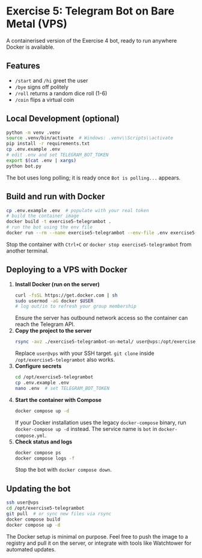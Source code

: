# Exercise 5: Telegram Bot on Bare Metal (VPS)

A containerised version of the Exercise 4 bot, ready to run anywhere Docker is available.

## Features

- `/start` and `/hi` greet the user
- `/bye` signs off politely
- `/roll` returns a random dice roll (1-6)
- `/coin` flips a virtual coin

## Local Development (optional)

```bash
python -m venv .venv
source .venv/bin/activate  # Windows: .venv\\Scripts\\activate
pip install -r requirements.txt
cp .env.example .env
# edit .env and set TELEGRAM_BOT_TOKEN
export $(cat .env | xargs)
python bot.py
```

The bot uses long polling; it is ready once `Bot is polling...` appears.

## Build and run with Docker

```bash
cp .env.example .env  # populate with your real token
# build the container image
docker build -t exercise5-telegrambot .
# run the bot using the env file
docker run --rm --name exercise5-telegrambot --env-file .env exercise5-telegrambot
```

Stop the container with `Ctrl+C` or `docker stop exercise5-telegrambot` from another terminal.

## Deploying to a VPS with Docker

1. **Install Docker (run on the server)**
   ```bash
   curl -fsSL https://get.docker.com | sh
   sudo usermod -aG docker $USER
   # log out/in to refresh your group membership
   ```
   Ensure the server has outbound network access so the container can reach the Telegram API.
2. **Copy the project to the server**
   ```bash
   rsync -avz ./exercise5-telegrambot-on-metal/ user@vps:/opt/exercise5-telegrambot
   ```
   Replace `user@vps` with your SSH target. `git clone` inside `/opt/exercise5-telegrambot` also works.
3. **Configure secrets**
   ```bash
   cd /opt/exercise5-telegrambot
   cp .env.example .env
   nano .env  # set TELEGRAM_BOT_TOKEN
   ```
4. **Start the container with Compose**
   ```bash
   docker compose up -d
   ```
   If your Docker installation uses the legacy `docker-compose` binary, run `docker-compose up -d` instead. The service name is `bot` in `docker-compose.yml`.
5. **Check status and logs**
   ```bash
   docker compose ps
   docker compose logs -f
   ```
   Stop the bot with `docker compose down`.

## Updating the bot

```bash
ssh user@vps
cd /opt/exercise5-telegrambot
git pull  # or sync new files via rsync
docker compose build
docker compose up -d
```

The Docker setup is minimal on purpose. Feel free to push the image to a registry and pull it on the server, or integrate with tools like Watchtower for automated updates.
